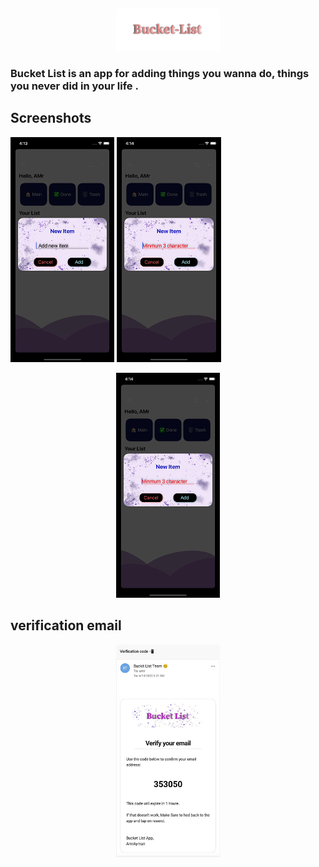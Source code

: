 
##
<p align="center" width="100%">
    <img width="33%" src="https://github.com/AmrAyman-G/Bucket-List/blob/Edite/App%20Screenshots/Buckit%20List.png">
</p>

<h3>Bucket List is an app for adding things you wanna do, things you never did in your life .</h3>

##

## Screenshots

<html> 
    <head>
    <body>
    <img width="33%" src="https://github.com/AmrAyman-G/Bucket-List/blob/Edite/App%20Screenshots/Simulator%20Screen%20Shot%20-%20iPhone%2011%20-%202022-07-07%20at%2016.13.57.png"> 
    
<img width="33%" src="https://github.com/AmrAyman-G/Bucket-List/blob/Edite/App%20Screenshots/Simulator%20Screen%20Shot%20-%20iPhone%2011%20-%202022-07-07%20at%2016.14.11.png">
    </body>
</head>
</html>
 


<p align="center" width="100%">
    <img width="33%" src="https://github.com/AmrAyman-G/Bucket-List/blob/Edite/App%20Screenshots/Simulator%20Screen%20Shot%20-%20iPhone%2011%20-%202022-07-07%20at%2016.14.11.png">
</p>

##
## verification email

<p align="center" width="100%">
    <img width="33%" src="https://github.com/AmrAyman-G/Bucket-List/blob/Edite/App%20Screenshots/email.jpeg">
</p>

